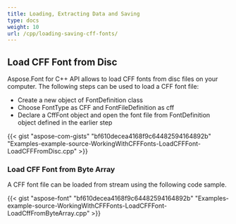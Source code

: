```yaml
---
title: Loading, Extracting Data and Saving
type: docs
weight: 10
url: /cpp/loading-saving-cff-fonts/
---
```

## **Load CFF Font from Disc**
Aspose.Font for C++ API allows to load CFF fonts from disc files on your computer. The following steps can be used to load a CFF font file:
 * Create a new object of FontDefinition class
 * Choose FontType as CFF and FontFileDefinition as cff
 * Declare a CffFont object and open the font file from FontDefinition object defined in the earlier step

{{< gist "aspose-com-gists" "bf610decea4168f9c64482594164892b" "Examples-example-source-WorkingWithCFFFonts-LoadCFFFont-LoadCFFFromDisc.cpp" >}}

### **Load CFF Font from Byte Array**
A CFF font file can be loaded from stream using the following code sample.

{{< gist "aspose-font" "bf610decea4168f9c64482594164892b" "Examples-example-source-WorkingWithCFFFonts-LoadCFFFont-LoadCffFromByteArray.cpp" >}}
